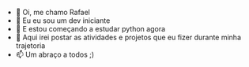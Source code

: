 - 👋 Oi, me chamo Rafael
- 👀 Eu eu sou um dev iniciante
- 🌱 E estou começando a estudar python agora
- 💞️ Aqui irei postar as atividades e projetos que eu fizer durante minha trajetoria
- 📫 Um abraço a todos ;)
